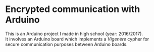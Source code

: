 # Encrypted communication with Arduino

This is an Arduino project I made in high school (year: 2016/2017).  
It involves an Arduino board which implements a _Vigenère_ cypher for secure communication purposes between Arduino boards.
